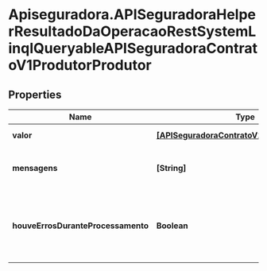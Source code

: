 # Apiseguradora.APISeguradoraHelperResultadoDaOperacaoRestSystemLinqIQueryableAPISeguradoraContratoV1ProdutorProdutor

## Properties
Name | Type | Description | Notes
------------ | ------------- | ------------- | -------------
**valor** | [**[APISeguradoraContratoV1ProdutorProdutor]**](APISeguradoraContratoV1ProdutorProdutor.md) | Valor da Operação | [optional] 
**mensagens** | **[String]** | Mensagens de contexto da operação | [optional] 
**houveErrosDuranteProcessamento** | **Boolean** | Indicador se a operação foi concluída com sucesso | [optional] 


